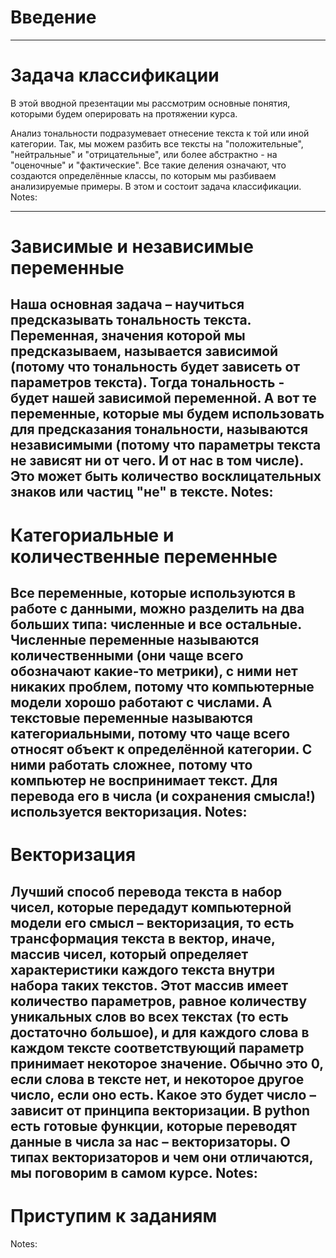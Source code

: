 ﻿---
type: slides
---


# Введение

---

# Задача классификации

В этой вводной презентации мы рассмотрим основные понятия, которыми будем оперировать на протяжении курса.

Анализ тональности подразумевает отнесение текста к той или иной категории. Так, мы можем разбить все тексты на "положительные", "нейтральные" и "отрицательные", или более абстрактно - на "оценочные" и "фактические". Все такие деления означают, что создаются определённые классы, по которым мы разбиваем анализируемые примеры. В этом и состоит задача классификации.
Notes:

---

# Зависимые и независимые переменные

Наша основная задача – научиться предсказывать тональность текста. 
Переменная, значения которой мы предсказываем, называется зависимой (потому что тональность будет зависеть от параметров текста). Тогда тональность - будет нашей зависимой переменной.
А вот те переменные, которые мы будем использовать для предсказания тональности, называются независимыми (потому что параметры текста не зависят ни от чего. И от нас в том числе). Это может быть количество восклицательных знаков или частиц "не" в тексте.
Notes:
---

# Категориальные и количественные переменные

Все переменные, которые используются в работе с данными, можно разделить на два больших типа: численные и все остальные.
Численные переменные называются количественными (они чаще всего обозначают какие-то метрики), с ними нет никаких проблем, потому что компьютерные модели хорошо работают с числами.
А текстовые переменные называются категориальными, потому что чаще всего относят объект к определённой категории. С ними работать сложнее, потому что компьютер не воспринимает текст. Для перевода его в числа (и сохранения смысла!) используется векторизация.
Notes:
---

# Векторизация

Лучший способ перевода текста в набор чисел, которые передадут компьютерной модели его смысл – векторизация, то есть трансформация текста в вектор, иначе, массив чисел, который определяет характеристики каждого текста внутри набора таких текстов.
Этот массив имеет количество параметров, равное количеству уникальных слов во всех текстах (то есть достаточно большое), и для каждого слова в каждом тексте соответствующий параметр принимает некоторое значение. Обычно это 0, если слова в тексте нет, и некоторое другое число, если оно есть. Какое это будет число – зависит от принципа векторизации.
В python есть готовые функции, которые переводят данные в числа за нас – векторизаторы. О типах векторизаторов и чем они отличаются, мы поговорим в самом курсе.
Notes:
---

# Приступим к заданиям
Notes:
